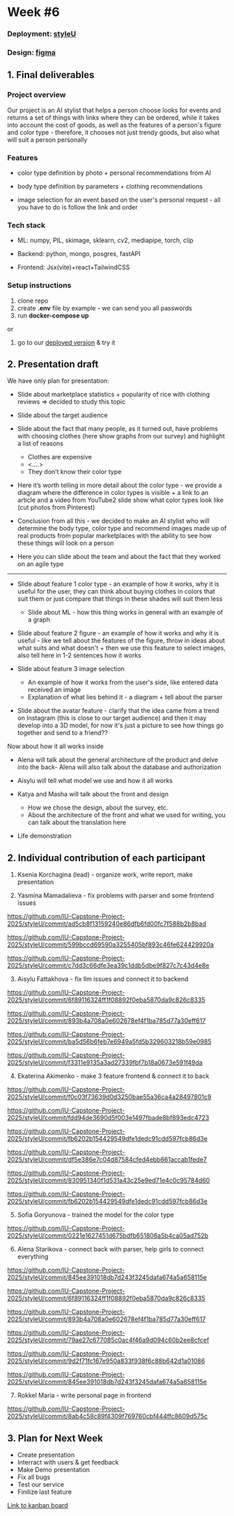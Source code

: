# Week #6

### Deployment: **[styleU](http://94.228.169.104:5173)**
### Design: **[figma](https://www.figma.com/design/VHOnHId7DlFbgjnn46NGUW/StyleU?node-id=264-642&p=f&t=rrd38MvDvcf5fUPw-0)**

## 1. Final deliverables

### Project overview
Our project is an AI stylist that helps a person choose looks for events and returns a set of things with links where they can be ordered, while it takes into account the cost of goods, as well as the features of a person's figure and color type - therefore, it chooses not just trendy goods, but also what will suit a person personally

### Features

- color type definition by photo + personal recommendations from AI

- body type definition by parameters + clothing recommendations

- image selection for an event based on the user's personal request - all you have to do is follow the link and order


### Tech stack

- ML: numpy, PIL, skimage, sklearn, cv2, mediapipe, torch, clip

- Backend: python, mongo, posgres, fastAPI

- Frontend: Jsx(vite)+react+TailwindCSS

### Setup instructions

1. clone repo
2. create **.env** file by example - we can send you all passwords
3. run **docker-compose up**

or

1. go to our [deployed version](http://94.228.169.104:5173) & try it 



## 2. Presentation draft

We have only plan for presentation:

- Slide about marketplace statistics + popularity of rice with clothing reviews => decided to study this topic
- Slide about the target audience
- Slide about the fact that many people, as it turned out, have problems with choosing clothes (here show graphs from our survey) and highlight a list of reasons
    - Clothes are expensive
    -    <….>
    - They don’t know their color type

- Here it’s worth telling in more detail about the color type - we provide a diagram where the difference in color types is visible + a link to an article and a video from YouTube2 slide show what color types look like (cut photos from Pinterest)
- Conclusion from all this - we decided to make an AI stylist who will determine the body type, color type and recommend images made up of real products from popular marketplaces with the ability to see how these things will look on a person

- Here you can slide about the team and about the fact that they worked on an agile type
 ____________________________________________
- Slide about feature 1 color type - an example of how it works, why it is useful for the user, they can think about buying clothes in colors that suit them or just compare that things in these shades will suit them less
    - Slide about ML - how this thing works in general with an example of a graph
- Slide about feature 2 figure - an example of how it works and why it is useful - like we tell about the features of the figure, throw in ideas about what suits and what doesn't + then we use this feature to select images, also tell here in 1-2 sentences how it works

- Slide about feature 3 image selection
    - An example of how it works from the user's side, like entered data received an image
    - Explanation of what lies behind it - a diagram + tell about the parser
- Slide about the avatar feature - clarify that the idea came from a trend on Instagram (this is close to our target audience) and then it may develop into a 3D model, for now it's just a picture to see how things go together and send to a friend??

Now about how it all works inside
- Alena will talk about the general architecture of the product and delve into the back- Alena will also talk about the database and authorization
- Aisylu will tell what model we use and how it all works
- Katya and Masha will talk about the front and design
    - How we chose the design, about the survey, etc.
    - About the architecture of the front and what we used for writing, you can talk about the translation here

- Life demonstration

## 2. Individual contribution of each participant

1) Ksenia Korchagina (lead) - organize work, write report, make presentation



2) Yasmina Mamadalieva - fix problems with parser and some frontend issues

https://github.com/IU-Capstone-Project-2025/styleU/commit/ad5cb8f13159240e86dfb6fd00fc7f588b2b8bad

https://github.com/IU-Capstone-Project-2025/styleU/commit/599bccd69590a3255405bf893c46fe624429920a

https://github.com/IU-Capstone-Project-2025/styleU/commit/c7dd3c66dfe3ea39c1ddb5dbe9f827c7c43d4e8e




3) Aisylu Fattakhova - fix llm issues and connect it to backend

https://github.com/IU-Capstone-Project-2025/styleU/commit/6f89116324ff1f08892f0eba5870da9c826c8335

https://github.com/IU-Capstone-Project-2025/styleU/commit/893b4a708a0e602678ef4f1ba785d77a30eff617

https://github.com/IU-Capstone-Project-2025/styleU/commit/ba5d56b6feb7e6949a5fd5b329603218b59e0985

https://github.com/IU-Capstone-Project-2025/styleU/commit/f3311e9135a3ad27339fbf7b18a0673e591f49da



4) Ekaterina Akimenko - make 3 feature frontend & connect it to back

https://github.com/IU-Capstone-Project-2025/styleU/commit/f0c03f73639d0d3250bae55a36ca4a28497801c9

https://github.com/IU-Capstone-Project-2025/styleU/commit/fdd94de3690d5f003e1497fbade8bf893edc4723

https://github.com/IU-Capstone-Project-2025/styleU/commit/fb6202b154429549dfe1dedc91cdd597fcb86d3e

https://github.com/IU-Capstone-Project-2025/styleU/commit/df5e386e7c04d87584cfed4ebb661accab1fede7

https://github.com/IU-Capstone-Project-2025/styleU/commit/830951340f1d531a43c25e9ed71e4c0c95784d60

https://github.com/IU-Capstone-Project-2025/styleU/commit/fb6202b154429549dfe1dedc91cdd597fcb86d3e


5) Sofia Goryunova - trained the model for the color type

https://github.com/IU-Capstone-Project-2025/styleU/commit/0221e1627451d675bdfb651806a5b4ca05ad752b


6) Alena Starikova - connect back with parser, help girls to connect everything

https://github.com/IU-Capstone-Project-2025/styleU/commit/845ee391018db7d243f3245dafa674a5a658115e

https://github.com/IU-Capstone-Project-2025/styleU/commit/6f89116324ff1f08892f0eba5870da9c826c8335

https://github.com/IU-Capstone-Project-2025/styleU/commit/893b4a708a0e602678ef4f1ba785d77a30eff617

https://github.com/IU-Capstone-Project-2025/styleU/commit/79ae27c677085c0ac4f46a9d094c60b2ee8cfcef

https://github.com/IU-Capstone-Project-2025/styleU/commit/9d2f71fc167e950a833f938f6c88b642d1a01086

https://github.com/IU-Capstone-Project-2025/styleU/commit/845ee391018db7d243f3245dafa674a5a658115e

7) Rokkel Maria - write personal page in frontend


https://github.com/IU-Capstone-Project-2025/styleU/commit/8ab4c58c89f4309f769760cbf444ffc8609d575c


## 3. Plan for Next Week

- Create presentation
- Interract with users & get feedback
- Make Demo presentation
- Fix all bugs
- Test our service
- Finilize last feature

[Link to kanban board](https://s5-project-summer-2025.teamly.ru/space/45e22f1e-f31f-4207-96f3-dd8a18b314b8/database/f226fd43-ad24-45a2-ac21-8f5c7684f4c6)

